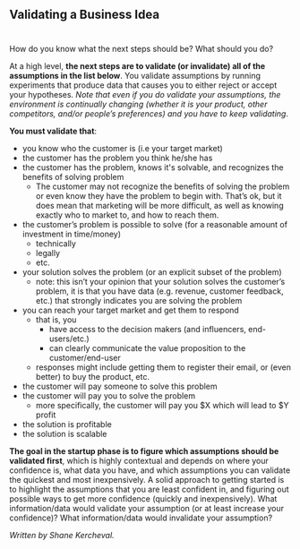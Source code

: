 ## Validating a Business Idea
#
How do you know what the next steps should be? What should you do?

At a high level, **the next steps are to validate (or invalidate) all of the assumptions in the list below**. You validate assumptions by running experiments that produce data that causes you to either reject or accept your hypotheses. _Note that even if you do validate your assumptions, the environment is continually changing (whether it is your product, other competitors, and/or people’s preferences) and you have to keep validating_.

**You must validate that**:

- you know who the customer is (i.e your target market)
- the customer has the problem you think he/she has
- the customer has the problem, knows it's solvable, and recognizes the benefits of solving problem
    - The customer may not recognize the benefits of solving the problem or even know they have the problem to begin with. That’s ok, but it does mean that marketing will be more difficult, as well as knowing exactly who to market to, and how to reach them.
- the customer’s problem is possible to solve (for a reasonable amount of investment in time/money)
    - technically
    - legally
    - etc.
- your solution solves the problem (or an explicit subset of the problem)
    - note: this isn’t your opinion that your solution solves the customer’s problem, it is that you have data (e.g. revenue, customer feedback, etc.) that strongly indicates you are solving the problem
- you can reach your target market and get them to respond
    - that is, you
        - have access to the decision makers (and influencers, end-users/etc.)
        - can clearly communicate the value proposition to the customer/end-user
    - responses might include getting them to register their email, or (even better) to buy the product, etc.
- the customer will pay someone to solve this problem
- the customer will pay you to solve the problem
    - more specifically, the customer will pay you $X which will lead to $Y profit
- the solution is profitable
- the solution is scalable

**The goal in the startup phase is to figure which assumptions should be validated first**, which is highly contextual and depends on where your confidence is, what data you have, and which assumptions you can validate the quickest and most inexpensively. A solid approach to getting started is to highlight the assumptions that you are least confident in, and figuring out possible ways to get more confidence (quickly and inexpensively). What information/data would validate your assumption (or at least increase your confidence)? What information/data would invalidate your assumption?

_Written by Shane Kercheval._
